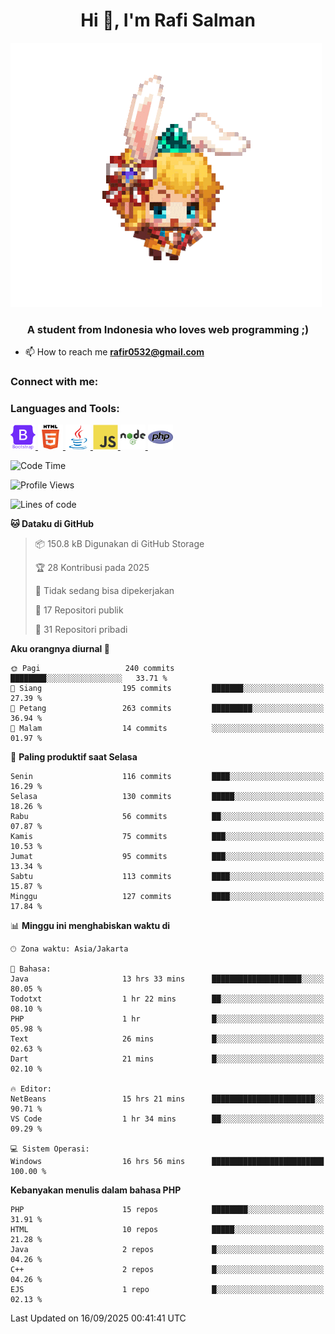 <h1 align="center">Hi 👋, I'm Rafi Salman</h1>
<img src="img/lp.gif" /> 
<h3 align="center">A student from Indonesia who loves web programming ;)</h3>

- 📫 How to reach me **rafir0532@gmail.com**

<h3 align="left">Connect with me:</h3>
<p align="left">
</p>

<h3 align="left">Languages and Tools:</h3>
<p align="left"> <a href="https://getbootstrap.com" target="_blank" rel="noreferrer"> <img src="https://raw.githubusercontent.com/devicons/devicon/master/icons/bootstrap/bootstrap-plain-wordmark.svg" alt="bootstrap" width="40" height="40"/> </a> <a href="https://www.w3.org/html/" target="_blank" rel="noreferrer"> <img src="https://raw.githubusercontent.com/devicons/devicon/master/icons/html5/html5-original-wordmark.svg" alt="html5" width="40" height="40"/> </a> <a href="https://www.java.com" target="_blank" rel="noreferrer"> <img src="https://raw.githubusercontent.com/devicons/devicon/master/icons/java/java-original.svg" alt="java" width="40" height="40"/> </a> <a href="https://developer.mozilla.org/en-US/docs/Web/JavaScript" target="_blank" rel="noreferrer"> <img src="https://raw.githubusercontent.com/devicons/devicon/master/icons/javascript/javascript-original.svg" alt="javascript" width="40" height="40"/> </a> <a href="https://nodejs.org" target="_blank" rel="noreferrer"> <img src="https://raw.githubusercontent.com/devicons/devicon/master/icons/nodejs/nodejs-original-wordmark.svg" alt="nodejs" width="40" height="40"/> </a> <a href="https://www.php.net" target="_blank" rel="noreferrer"> <img src="https://raw.githubusercontent.com/devicons/devicon/master/icons/php/php-original.svg" alt="php" width="40" height="40"/> </a> </p>

<!--START_SECTION:waka-->
![Code Time](http://img.shields.io/badge/Code%20Time-639%20hrs%2023%20mins-blue)

![Profile Views](http://img.shields.io/badge/Profil%20dilihat-0-blue)

![Lines of code](https://img.shields.io/badge/Sejak%20Hello%20World%20aku%20telah%20menulis-1.8%20million%20baris%20kode-blue)

**🐱 Dataku di GitHub** 

> 📦 150.8 kB Digunakan di GitHub Storage 
 > 
> 🏆 28 Kontribusi pada 2025
 > 
> 🚫 Tidak sedang bisa dipekerjakan
 > 
> 📜 17 Repositori publik 
 > 
> 🔑 31 Repositori pribadi 
 > 
**Aku orangnya diurnal 🐤** 

```text
🌞 Pagi                   240 commits         ████████░░░░░░░░░░░░░░░░░   33.71 % 
🌆 Siang                  195 commits         ███████░░░░░░░░░░░░░░░░░░   27.39 % 
🌃 Petang                 263 commits         █████████░░░░░░░░░░░░░░░░   36.94 % 
🌙 Malam                  14 commits          ░░░░░░░░░░░░░░░░░░░░░░░░░   01.97 % 
```
📅 **Paling produktif saat Selasa** 

```text
Senin                    116 commits         ████░░░░░░░░░░░░░░░░░░░░░   16.29 % 
Selasa                   130 commits         █████░░░░░░░░░░░░░░░░░░░░   18.26 % 
Rabu                     56 commits          ██░░░░░░░░░░░░░░░░░░░░░░░   07.87 % 
Kamis                    75 commits          ███░░░░░░░░░░░░░░░░░░░░░░   10.53 % 
Jumat                    95 commits          ███░░░░░░░░░░░░░░░░░░░░░░   13.34 % 
Sabtu                    113 commits         ████░░░░░░░░░░░░░░░░░░░░░   15.87 % 
Minggu                   127 commits         ████░░░░░░░░░░░░░░░░░░░░░   17.84 % 
```


📊 **Minggu ini menghabiskan waktu di** 

```text
🕑︎ Zona waktu: Asia/Jakarta

💬 Bahasa: 
Java                     13 hrs 33 mins      ████████████████████░░░░░   80.05 % 
Todotxt                  1 hr 22 mins        ██░░░░░░░░░░░░░░░░░░░░░░░   08.10 % 
PHP                      1 hr                █░░░░░░░░░░░░░░░░░░░░░░░░   05.98 % 
Text                     26 mins             █░░░░░░░░░░░░░░░░░░░░░░░░   02.63 % 
Dart                     21 mins             █░░░░░░░░░░░░░░░░░░░░░░░░   02.10 % 

🔥 Editor: 
NetBeans                 15 hrs 21 mins      ███████████████████████░░   90.71 % 
VS Code                  1 hr 34 mins        ██░░░░░░░░░░░░░░░░░░░░░░░   09.29 % 

💻 Sistem Operasi: 
Windows                  16 hrs 56 mins      █████████████████████████   100.00 % 
```

**Kebanyakan menulis dalam bahasa PHP** 

```text
PHP                      15 repos            ████████░░░░░░░░░░░░░░░░░   31.91 % 
HTML                     10 repos            █████░░░░░░░░░░░░░░░░░░░░   21.28 % 
Java                     2 repos             █░░░░░░░░░░░░░░░░░░░░░░░░   04.26 % 
C++                      2 repos             █░░░░░░░░░░░░░░░░░░░░░░░░   04.26 % 
EJS                      1 repo              █░░░░░░░░░░░░░░░░░░░░░░░░   02.13 % 
```




 Last Updated on 16/09/2025 00:41:41 UTC
<!--END_SECTION:waka-->

